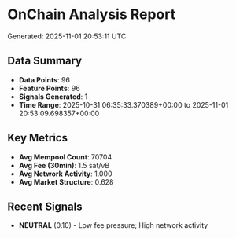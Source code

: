 # OnChain Analysis Report
Generated: 2025-11-01 20:53:11 UTC

## Data Summary
- **Data Points**: 96
- **Feature Points**: 96
- **Signals Generated**: 1
- **Time Range**: 2025-10-31 06:35:33.370389+00:00 to 2025-11-01 20:53:09.698357+00:00

## Key Metrics
- **Avg Mempool Count**: 70704
- **Avg Fee (30min)**: 1.5 sat/vB
- **Avg Network Activity**: 1.000
- **Avg Market Structure**: 0.628

## Recent Signals
- **NEUTRAL** (0.10) - Low fee pressure; High network activity

